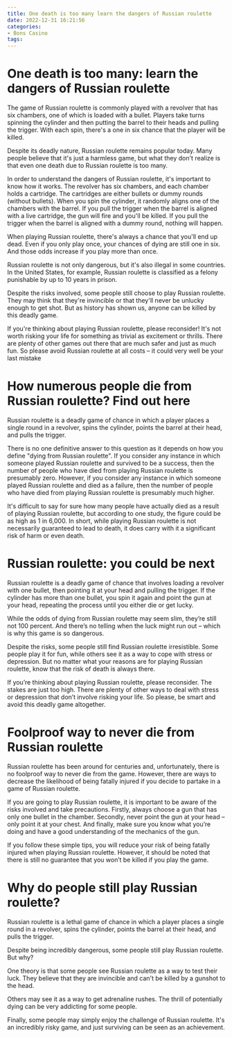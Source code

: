 ```yaml
---
title: One death is too many learn the dangers of Russian roulette
date: 2022-12-31 16:21:56
categories:
- Bons Casino
tags:
---
```



#  One death is too many: learn the dangers of Russian roulette

The game of Russian roulette is commonly played with a revolver that has six chambers, one of which is loaded with a bullet. Players take turns spinning the cylinder and then putting the barrel to their heads and pulling the trigger. With each spin, there's a one in six chance that the player will be killed.

Despite its deadly nature, Russian roulette remains popular today. Many people believe that it's just a harmless game, but what they don't realize is that even one death due to Russian roulette is too many.

In order to understand the dangers of Russian roulette, it's important to know how it works. The revolver has six chambers, and each chamber holds a cartridge. The cartridges are either bullets or dummy rounds (without bullets). When you spin the cylinder, it randomly aligns one of the chambers with the barrel. If you pull the trigger when the barrel is aligned with a live cartridge, the gun will fire and you'll be killed. If you pull the trigger when the barrel is aligned with a dummy round, nothing will happen.

When playing Russian roulette, there's always a chance that you'll end up dead. Even if you only play once, your chances of dying are still one in six. And those odds increase if you play more than once.

Russian roulette is not only dangerous, but it's also illegal in some countries. In the United States, for example, Russian roulette is classified as a felony punishable by up to 10 years in prison.

Despite the risks involved, some people still choose to play Russian roulette. They may think that they're invincible or that they'll never be unlucky enough to get shot. But as history has shown us, anyone can be killed by this deadly game.

If you're thinking about playing Russian roulette, please reconsider! It's not worth risking your life for something as trivial as excitement or thrills. There are plenty of other games out there that are much safer and just as much fun. So please avoid Russian roulette at all costs – it could very well be your last mistake

#  How numerous people die from Russian roulette? Find out here

Russian roulette is a deadly game of chance in which a player places a single round in a revolver, spins the cylinder, points the barrel at their head, and pulls the trigger. 

There is no one definitive answer to this question as it depends on how you define "dying from Russian roulette". If you consider any instance in which someone played Russian roulette and survived to be a success, then the number of people who have died from playing Russian roulette is presumably zero. However, if you consider any instance in which someone played Russian roulette and died as a failure, then the number of people who have died from playing Russian roulette is presumably much higher.

It's difficult to say for sure how many people have actually died as a result of playing Russian roulette, but according to one study, the figure could be as high as 1 in 6,000. In short, while playing Russian roulette is not necessarily guaranteed to lead to death, it does carry with it a significant risk of harm or even death.

#  Russian roulette: you could be next

Russian roulette is a deadly game of chance that involves loading a revolver with one bullet, then pointing it at your head and pulling the trigger. If the cylinder has more than one bullet, you spin it again and point the gun at your head, repeating the process until you either die or get lucky.

While the odds of dying from Russian roulette may seem slim, they’re still not 100 percent. And there’s no telling when the luck might run out – which is why this game is so dangerous.

Despite the risks, some people still find Russian roulette irresistible. Some people play it for fun, while others see it as a way to cope with stress or depression. But no matter what your reasons are for playing Russian roulette, know that the risk of death is always there.

If you’re thinking about playing Russian roulette, please reconsider. The stakes are just too high. There are plenty of other ways to deal with stress or depression that don’t involve risking your life. So please, be smart and avoid this deadly game altogether.

#  Foolproof way to never die from Russian roulette

Russian roulette has been around for centuries and, unfortunately, there is no foolproof way to never die from the game. However, there are ways to decrease the likelihood of being fatally injured if you decide to partake in a game of Russian roulette.

If you are going to play Russian roulette, it is important to be aware of the risks involved and take precautions. Firstly, always choose a gun that has only one bullet in the chamber. Secondly, never point the gun at your head – only point it at your chest. And finally, make sure you know what you’re doing and have a good understanding of the mechanics of the gun.

If you follow these simple tips, you will reduce your risk of being fatally injured when playing Russian roulette. However, it should be noted that there is still no guarantee that you won’t be killed if you play the game.

#  Why do people still play Russian roulette?

Russian roulette is a lethal game of chance in which a player places a single round in a revolver, spins the cylinder, points the barrel at their head, and pulls the trigger. 

Despite being incredibly dangerous, some people still play Russian roulette. But why?

One theory is that some people see Russian roulette as a way to test their luck. They believe that they are invincible and can't be killed by a gunshot to the head.

Others may see it as a way to get adrenaline rushes. The thrill of potentially dying can be very addicting for some people.

Finally, some people may simply enjoy the challenge of Russian roulette. It's an incredibly risky game, and just surviving can be seen as an achievement.